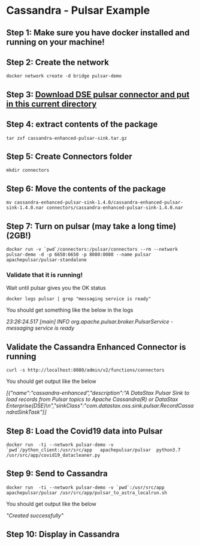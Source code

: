 # Cassandra - Pulsar Example

## Step 1: Make sure you have docker installed and running on your machine!

## Step 2: Create the network

```
docker network create -d bridge pulsar-demo
```


## Step 3: [Download DSE pulsar connector and put in this current directory](https://downloads.datastax.com/#apc)

## Step 4: extract contents of the package

```
tar zxf cassandra-enhanced-pulsar-sink.tar.gz
```


## Step 5: Create Connectors folder

```
mkdir connectors
```


## Step 6: Move the contents of the package

```
mv cassandra-enhanced-pulsar-sink-1.4.0/cassandra-enhanced-pulsar-sink-1.4.0.nar connectors/cassandra-enhanced-pulsar-sink-1.4.0.nar
```

## Step 7: Turn on pulsar (may take a long time) (2GB!)

```
docker run -v `pwd`/connectors:/pulsar/connectors --rm --network pulsar-demo -d -p 6650:6650 -p 8080:8080 --name pulsar apachepulsar/pulsar-standalone
```

### Validate that it is running!

Wait until pulsar gives you the OK status

```
docker logs pulsar | grep "messaging service is ready" 
```

You should get something like the below in the logs 

*23:26:24.517 [main] INFO  org.apache.pulsar.broker.PulsarService - messaging service is ready*

## Validate the Cassandra Enhanced Connector is running

```
curl -s http://localhost:8080/admin/v2/functions/connectors
```

You should get output like the below

*[{"name":"cassandra-enhanced","description":"A DataStax Pulsar Sink to load records from Pulsar topics to Apache Cassandra(R) or DataStax Enterprise(DSE)\n","sinkClass":"com.datastax.oss.sink.pulsar.RecordCassandraSinkTask"}]*

## Step 8: Load the Covid19 data into Pulsar

```
docker run  -ti --network pulsar-demo -v `pwd`/python_client:/usr/src/app   apachepulsar/pulsar  python3.7 /usr/src/app/covid19_datacleaner.py
```


## Step 9: Send to Cassandra

```
docker run  -ti --network pulsar-demo -v `pwd`:/usr/src/app   apachepulsar/pulsar /usr/src/app/pulsar_to_astra_localrun.sh
```

You should get output like the below

*"Created successfully"*

## Step 10: Display in Cassandra



